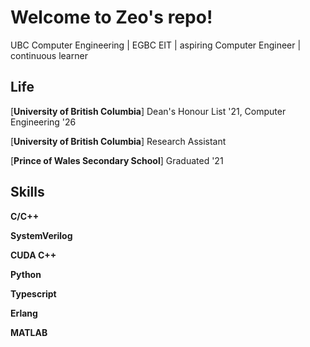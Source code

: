 ﻿# Welcome to Zeo's repo!

UBC Computer Engineering | EGBC EIT | aspiring Computer Engineer | continuous learner 

Life
----

[**University of British Columbia**] Dean's Honour List '21, Computer Engineering '26 

[**University of British Columbia**] Research Assistant

[**Prince of Wales Secondary School**] Graduated '21

Skills
-----
**C/C++**

**SystemVerilog**

**CUDA C++**

**Python**

**Typescript**

**Erlang**

**MATLAB**
